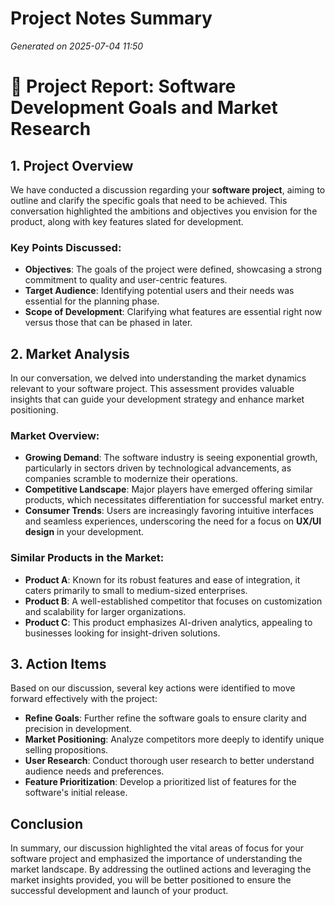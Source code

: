 # Project Notes Summary

*Generated on 2025-07-04 11:50*

# 🌟 Project Report: Software Development Goals and Market Research

## **1. Project Overview**
We have conducted a discussion regarding your **software project**, aiming to outline and clarify the specific goals that need to be achieved. This conversation highlighted the ambitions and objectives you envision for the product, along with key features slated for development.

### **Key Points Discussed:**
- **Objectives**: The goals of the project were defined, showcasing a strong commitment to quality and user-centric features.
- **Target Audience**: Identifying potential users and their needs was essential for the planning phase.
- **Scope of Development**: Clarifying what features are essential right now versus those that can be phased in later.

## **2. Market Analysis**
In our conversation, we delved into understanding the market dynamics relevant to your software project. This assessment provides valuable insights that can guide your development strategy and enhance market positioning.

### **Market Overview:**
- **Growing Demand**: The software industry is seeing exponential growth, particularly in sectors driven by technological advancements, as companies scramble to modernize their operations.
- **Competitive Landscape**: Major players have emerged offering similar products, which necessitates differentiation for successful market entry.
- **Consumer Trends**: Users are increasingly favoring intuitive interfaces and seamless experiences, underscoring the need for a focus on **UX/UI design** in your development.

### **Similar Products in the Market:**
- **Product A**: Known for its robust features and ease of integration, it caters primarily to small to medium-sized enterprises.
- **Product B**: A well-established competitor that focuses on customization and scalability for larger organizations.
- **Product C**: This product emphasizes AI-driven analytics, appealing to businesses looking for insight-driven solutions.

## **3. Action Items**
Based on our discussion, several key actions were identified to move forward effectively with the project:

- **Refine Goals**: Further refine the software goals to ensure clarity and precision in development.
- **Market Positioning**: Analyze competitors more deeply to identify unique selling propositions.
- **User Research**: Conduct thorough user research to better understand audience needs and preferences.
- **Feature Prioritization**: Develop a prioritized list of features for the software's initial release.

## **Conclusion**
In summary, our discussion highlighted the vital areas of focus for your software project and emphasized the importance of understanding the market landscape. By addressing the outlined actions and leveraging the market insights provided, you will be better positioned to ensure the successful development and launch of your product.